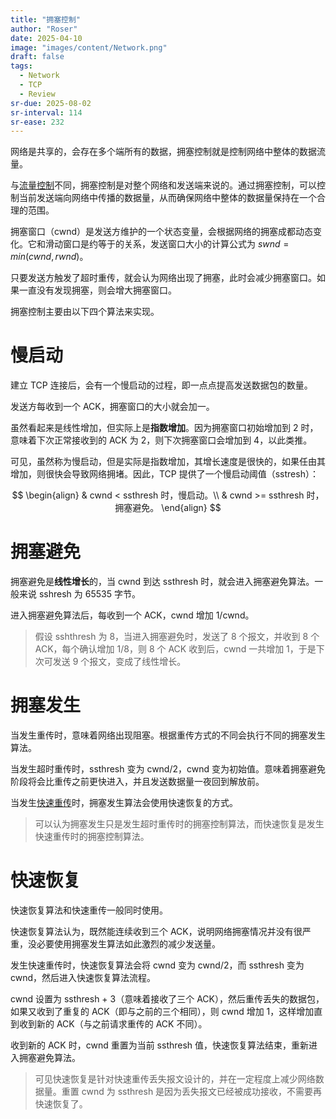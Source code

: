 ```yaml
---
title: "拥塞控制"
author: "Roser"
date: 2025-04-10
image: "images/content/Network.png"
draft: false
tags:
  - Network
  - TCP
  - Review
sr-due: 2025-08-02
sr-interval: 114
sr-ease: 232
---
```

网络是共享的，会存在多个端所有的数据，拥塞控制就是控制网络中整体的数据流量。

与[流量控制](../流量控制)不同，拥塞控制是对整个网络和发送端来说的。通过拥塞控制，可以控制当前发送端向网络中传播的数据量，从而确保网络中整体的数据量保持在一个合理的范围。

拥塞窗口（cwnd）是发送方维护的一个状态变量，会根据网络的拥塞成都动态变化。它和滑动窗口是约等于的关系，发送窗口大小的计算公式为 $swnd = min(cwnd, rwnd)$。

只要发送方触发了超时重传，就会认为网络出现了拥塞，此时会减少拥塞窗口。如果一直没有发现拥塞，则会增大拥塞窗口。

拥塞控制主要由以下四个算法来实现。
# 慢启动

建立 TCP 连接后，会有一个慢启动的过程，即一点点提高发送数据包的数量。

发送方每收到一个 ACK，拥塞窗口的大小就会加一。

虽然看起来是线性增加，但实际上是**指数增加**。因为拥塞窗口初始增加到 2 时，意味着下次正常接收到的 ACK 为 2，则下次拥塞窗口会增加到 4，以此类推。

可见，虽然称为慢启动，但是实际是指数增加，其增长速度是很快的，如果任由其增加，则很快会导致网络拥堵。因此，TCP 提供了一个慢启动阈值（sstresh）：

$$
\begin{align}
& cwnd < ssthresh 时，慢启动。\\
& cwnd >= ssthresh 时，拥塞避免。
\end{align}
$$
# 拥塞避免

拥塞避免是**线性增长**的，当 cwnd 到达 ssthresh 时，就会进入拥塞避免算法。一般来说 sshresh 为 65535 字节。

进入拥塞避免算法后，每收到一个 ACK，cwnd 增加 1/cwnd。

> 假设 sshthresh 为 8，当进入拥塞避免时，发送了 8 个报文，并收到 8 个 ACK，每个确认增加 1/8，则 8 个 ACK 收到后，cwnd 一共增加 1，于是下次可发送 9 个报文，变成了线性增长。
# 拥塞发生

当发生重传时，意味着网络出现阻塞。根据重传方式的不同会执行不同的拥塞发生算法。

当发生超时重传时，ssthresh 变为 cwnd/2，cwnd 变为初始值。意味着拥塞避免阶段将会比重传之前更快进入，并且发送数据量一夜回到解放前。

当发生[快速重传](../快速重传)时，拥塞发生算法会使用快速恢复的方式。

> 可以认为拥塞发生只是发生超时重传时的拥塞控制算法，而快速恢复是发生快速重传时的拥塞控制算法。
# 快速恢复

快速恢复算法和快速重传一般同时使用。

快速恢复算法认为，既然能连续收到三个 ACK，说明网络拥塞情况并没有很严重，没必要使用拥塞发生算法如此激烈的减少发送量。

发生快速重传时，快速恢复算法会将 cwnd 变为 cwnd/2，而 ssthresh 变为 cwnd，然后进入快速恢复算法流程。

cwnd 设置为 ssthresh + 3（意味着接收了三个 ACK），然后重传丢失的数据包，如果又收到了重复的 ACK（即与之前的三个相同），则 cwnd 增加 1，这样增加直到收到新的 ACK（与之前请求重传的 ACK 不同）。

收到新的 ACK 时，cwnd 重置为当前 ssthresh 值，快速恢复算法结束，重新进入拥塞避免算法。

> 可见快速恢复是针对快速重传丢失报文设计的，并在一定程度上减少网络数据量。重置 cwnd 为 ssthresh 是因为丢失报文已经被成功接收，不需要再快速恢复了。